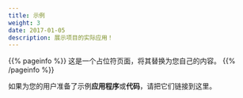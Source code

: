 ```yaml
---
title: 示例
weight: 3
date: 2017-01-05
description: 展示项目的实际应用！
---
```


{{% pageinfo %}}
这是一个占位符页面，将其替换为您自己的内容。
{{% /pageinfo %}}

如果为您的用户准备了示例**应用程序**或**代码**，请把它们链接到这里。